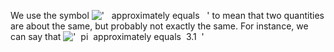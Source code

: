We use the symbol
!['   approximately equals   '](../dictionary/equation_images/2437.1..png)
to mean that two quantities are about the same, but probably not exactly
the same. For instance, we can say that
!['  pi  approximately equals  3.1  '](../dictionary/equation_images/2437.2..png)
